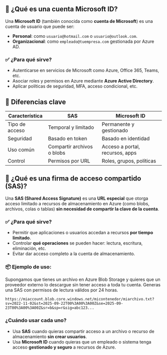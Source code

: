 ## 👤 ¿Qué es una **cuenta Microsoft ID**?

Una **Microsoft ID** (también conocida como **cuenta de Microsoft**) es una cuenta de usuario que puede ser:

- **Personal**: como `usuario@hotmail.com` o `usuario@outlook.com`.
- **Organizacional**: como `empleado@tuempresa.com` gestionada por Azure AD.

### ✅ ¿Para qué sirve?
- Autenticarse en servicios de Microsoft como Azure, Office 365, Teams, etc.
- Asociar roles y permisos en Azure mediante **Azure Active Directory**.
- Aplicar políticas de seguridad, MFA, acceso condicional, etc.

 
## 🧩 Diferencias clave

| Característica | SAS | Microsoft ID |
|----------------|-----|--------------|
| Tipo de acceso | Temporal y limitado | Permanente y gestionado |
| Seguridad | Basado en token | Basado en identidad |
| Uso común | Compartir archivos o blobs | Acceso a portal, recursos, apps |
| Control | Permisos por URL | Roles, grupos, políticas |

 



 
## 🔐 ¿Qué es una **firma de acceso compartido (SAS)**?

Una **SAS (Shared Access Signature)** es una **URL especial** que otorga acceso limitado a recursos de almacenamiento en Azure (como blobs, archivos, colas o tablas) **sin necesidad de compartir la clave de la cuenta**.

### ✅ ¿Para qué sirve?
- Permitir que aplicaciones o usuarios accedan a recursos **por tiempo limitado**.
- Controlar **qué operaciones** se pueden hacer: lectura, escritura, eliminación, etc.
- Evitar dar acceso completo a la cuenta de almacenamiento.

### 📦 Ejemplo de uso:
Supongamos que tienes un archivo en Azure Blob Storage y quieres que un proveedor externo lo descargue sin tener acceso a toda tu cuenta. Generas una SAS con permisos de lectura válidos por 24 horas.

```plaintext
https://miaccount.blob.core.windows.net/micontenedor/miarchivo.txt?sv=2022-11-02&st=2025-09-22T00%3A00%3A00Z&se=2025-09-23T00%3A00%3A00Z&sr=b&sp=r&sig=abc123...
```



### ¿Cuándo usar cada uno?

- Usa **SAS** cuando quieras compartir acceso a un archivo o recurso de almacenamiento **sin crear usuarios**.
- Usa **Microsoft ID** cuando quieras que un empleado o sistema tenga acceso **gestionado y seguro** a recursos de Azure.
